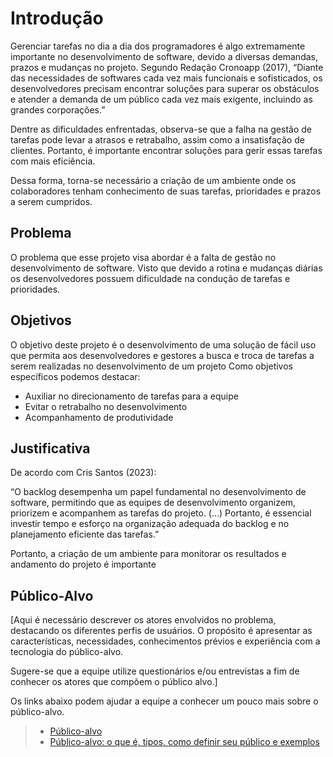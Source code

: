 # Introdução

Gerenciar tarefas no dia a dia dos programadores é algo extremamente importante no desenvolvimento de software, devido a diversas demandas, prazos e mudanças no projeto. Segundo Redação Cronoapp (2017), “Diante das necessidades de softwares cada vez mais funcionais e sofisticados, os desenvolvedores precisam encontrar soluções para superar os obstáculos e atender a demanda de um público cada vez mais exigente, incluindo as grandes corporações.” 

 

Dentre as dificuldades enfrentadas, observa-se que a falha na gestão de tarefas pode levar a atrasos e retrabalho, assim como a insatisfação de clientes. Portanto, é importante encontrar soluções para gerir essas tarefas com mais eficiência. 

 

Dessa forma, torna-se necessário a criação de um ambiente onde os colaboradores tenham conhecimento de suas tarefas, prioridades e prazos a serem cumpridos. 

## Problema
O problema que esse projeto visa abordar é a falta de gestão no desenvolvimento de software. Visto que devido a rotina e mudanças diárias os desenvolvedores possuem dificuldade na condução de tarefas e prioridades.  

## Objetivos

O objetivo deste projeto é o desenvolvimento de uma solução de fácil uso que permita aos desenvolvedores e gestores a busca e troca de tarefas a serem realizadas no desenvolvimento de um projeto 
Como objetivos específicos podemos destacar: 
- Auxiliar no direcionamento de tarefas para a equipe 
- Evitar o retrabalho no desenvolvimento  
- Acompanhamento de produtividade  

## Justificativa

De acordo com Cris Santos (2023):  

 

“O backlog desempenha um papel fundamental no desenvolvimento de software, permitindo que as equipes de desenvolvimento organizem, priorizem e acompanhem as tarefas do projeto. (...) Portanto, é essencial investir tempo e esforço na organização adequada do backlog e no planejamento eficiente das tarefas.”  

 

Portanto, a criação de um ambiente para monitorar os resultados e andamento do projeto é importante  


## Público-Alvo

[Aqui é necessário descrever os atores envolvidos no problema, destacando os diferentes perfis de usuários. O propósito é apresentar as características, necessidades, conhecimentos prévios e experiência com a tecnologia do público-alvo.

Sugere-se que a equipe utilize questionários e/ou entrevistas a fim de conhecer os atores que compõem o público alvo.]

Os links abaixo podem ajudar a equipe a conhecer um pouco mais sobre o público-alvo. 

> - [Público-alvo](https://blog.hotmart.com/pt-br/publico-alvo/)
> - [Público-alvo: o que é, tipos, como definir seu público e exemplos](https://klickpages.com.br/blog/publico-alvo-o-que-e/)


